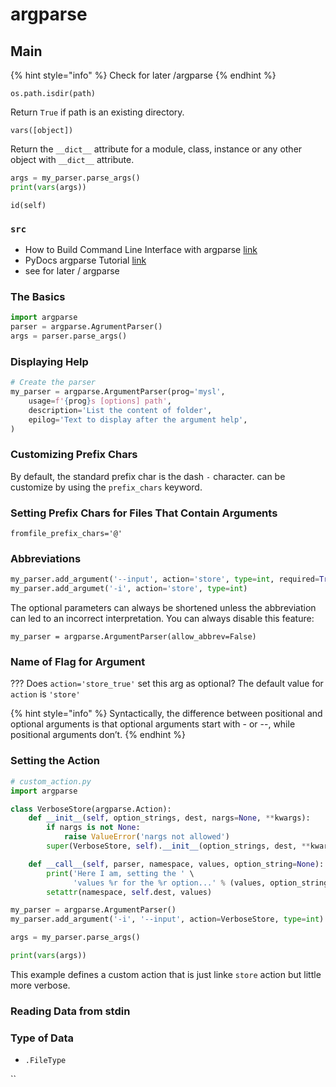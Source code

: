 # argparse

## Main

{% hint style="info" %}
Check for later /argparse
{% endhint %}

`os.path.isdir(path)`

Return `True` if path is an existing directory.

`vars([object])`

Return the `__dict__` attribute for a module, class, instance or any other object with `__dict__` attribute.

```python
args = my_parser.parse_args()
print(vars(args))
```

`id(self)`

### `src`

* How to Build Command Line Interface with argparse [link](https://realpython.com/command-line-interfaces-python-argparse/)
* PyDocs argparse Tutorial [link](https://docs.python.org/3/howto/argparse.html#id1)
* see for later / argparse

### The Basics

```python
import argparse
parser = argparse.AgrumentParser()
args = parser.parse_args()
```

### Displaying Help

```python
# Create the parser
my_parser = argparse.ArgumentParser(prog='mysl',
    usage=f'{prog}s [options] path',
    description='List the content of folder',
    epilog='Text to display after the argument help',
)
```

### Customizing Prefix Chars

By default, the standard prefix char is the dash `-` character. can be customize by using the `prefix_chars` keyword.

### Setting Prefix Chars for Files That Contain Arguments

`fromfile_prefix_chars='@'`

### Abbreviations

```python
my_parser.add_argument('--input', action='store', type=int, required=True)
my_parser.add_argumet('-i', action='store', type=int)
```

The optional parameters can always be shortened unless the abbreviation can led to an incorrect interpretation. You can always disable this feature:

`my_parser = argparse.ArgumentParser(allow_abbrev=False)`

### Name of Flag for Argument

??? Does `action='store_true'` set this arg as optional? The default value for `action` is `'store'`

{% hint style="info" %}
Syntactically, the difference between positional and optional arguments is that optional arguments start with - or --, while positional arguments don’t.
{% endhint %}

### Setting the Action

```python
# custom_action.py
import argparse

class VerboseStore(argparse.Action):
    def __init__(self, option_strings, dest, nargs=None, **kwargs):
        if nargs is not None:
            raise ValueError('nargs not allowed')
        super(VerboseStore, self).__init__(option_strings, dest, **kwargs)

    def __call__(self, parser, namespace, values, option_string=None):
        print('Here I am, setting the ' \
              'values %r for the %r option...' % (values, option_string))
        setattr(namespace, self.dest, values)

my_parser = argparse.ArgumentParser()
my_parser.add_argument('-i', '--input', action=VerboseStore, type=int)

args = my_parser.parse_args()

print(vars(args))
```

This example defines a custom action that is just linke `store` action but little more verbose.

### Reading Data from stdin

### Type of Data

* `.FileType`

\`\`

